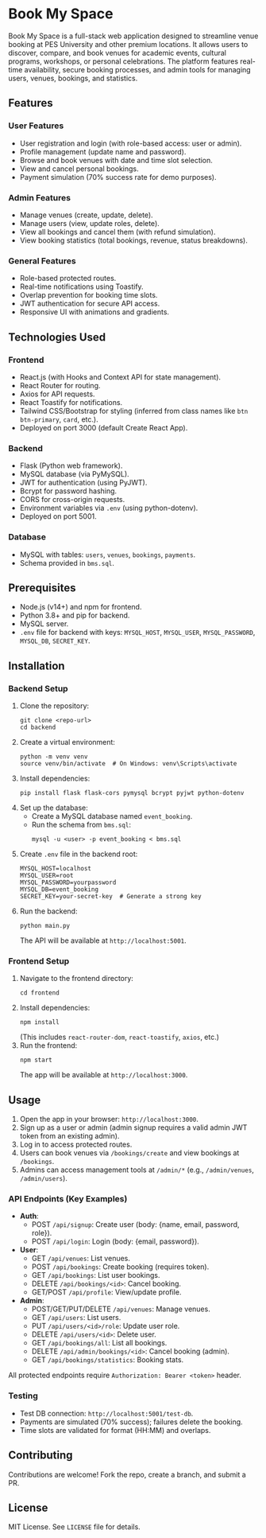 # Book My Space

Book My Space is a full-stack web application designed to streamline venue booking at PES University and other premium locations. It allows users to discover, compare, and book venues for academic events, cultural programs, workshops, or personal celebrations. The platform features real-time availability, secure booking processes, and admin tools for managing users, venues, bookings, and statistics.

## Features

### User Features
- User registration and login (with role-based access: user or admin).
- Profile management (update name and password).
- Browse and book venues with date and time slot selection.
- View and cancel personal bookings.
- Payment simulation (70% success rate for demo purposes).

### Admin Features
- Manage venues (create, update, delete).
- Manage users (view, update roles, delete).
- View all bookings and cancel them (with refund simulation).
- View booking statistics (total bookings, revenue, status breakdowns).

### General Features
- Role-based protected routes.
- Real-time notifications using Toastify.
- Overlap prevention for booking time slots.
- JWT authentication for secure API access.
- Responsive UI with animations and gradients.

## Technologies Used

### Frontend
- React.js (with Hooks and Context API for state management).
- React Router for routing.
- Axios for API requests.
- React Toastify for notifications.
- Tailwind CSS/Bootstrap for styling (inferred from class names like `btn btn-primary`, `card`, etc.).
- Deployed on port 3000 (default Create React App).

### Backend
- Flask (Python web framework).
- MySQL database (via PyMySQL).
- JWT for authentication (using PyJWT).
- Bcrypt for password hashing.
- CORS for cross-origin requests.
- Environment variables via `.env` (using python-dotenv).
- Deployed on port 5001.

### Database
- MySQL with tables: `users`, `venues`, `bookings`, `payments`.
- Schema provided in `bms.sql`.

## Prerequisites
- Node.js (v14+) and npm for frontend.
- Python 3.8+ and pip for backend.
- MySQL server.
- `.env` file for backend with keys: `MYSQL_HOST`, `MYSQL_USER`, `MYSQL_PASSWORD`, `MYSQL_DB`, `SECRET_KEY`.

## Installation

### Backend Setup
1. Clone the repository:
   ```
   git clone <repo-url>
   cd backend
   ```
2. Create a virtual environment:
   ```
   python -m venv venv
   source venv/bin/activate  # On Windows: venv\Scripts\activate
   ```
3. Install dependencies:
   ```
   pip install flask flask-cors pymysql bcrypt pyjwt python-dotenv
   ```
4. Set up the database:
   - Create a MySQL database named `event_booking`.
   - Run the schema from `bms.sql`:
     ```
     mysql -u <user> -p event_booking < bms.sql
     ```
5. Create `.env` file in the backend root:
   ```
   MYSQL_HOST=localhost
   MYSQL_USER=root
   MYSQL_PASSWORD=yourpassword
   MYSQL_DB=event_booking
   SECRET_KEY=your-secret-key  # Generate a strong key
   ```
6. Run the backend:
   ```
   python main.py
   ```
   The API will be available at `http://localhost:5001`.

### Frontend Setup
1. Navigate to the frontend directory:
   ```
   cd frontend
   ```
2. Install dependencies:
   ```
   npm install
   ```
   (This includes `react-router-dom`, `react-toastify`, `axios`, etc.)
3. Run the frontend:
   ```
   npm start
   ```
   The app will be available at `http://localhost:3000`.

## Usage

1. Open the app in your browser: `http://localhost:3000`.
2. Sign up as a user or admin (admin signup requires a valid admin JWT token from an existing admin).
3. Log in to access protected routes.
4. Users can book venues via `/bookings/create` and view bookings at `/bookings`.
5. Admins can access management tools at `/admin/*` (e.g., `/admin/venues`, `/admin/users`).

### API Endpoints (Key Examples)
- **Auth**:
  - POST `/api/signup`: Create user (body: {name, email, password, role}).
  - POST `/api/login`: Login (body: {email, password}).
- **User**:
  - GET `/api/venues`: List venues.
  - POST `/api/bookings`: Create booking (requires token).
  - GET `/api/bookings`: List user bookings.
  - DELETE `/api/bookings/<id>`: Cancel booking.
  - GET/POST `/api/profile`: View/update profile.
- **Admin**:
  - POST/GET/PUT/DELETE `/api/venues`: Manage venues.
  - GET `/api/users`: List users.
  - PUT `/api/users/<id>/role`: Update user role.
  - DELETE `/api/users/<id>`: Delete user.
  - GET `/api/bookings/all`: List all bookings.
  - DELETE `/api/admin/bookings/<id>`: Cancel booking (admin).
  - GET `/api/bookings/statistics`: Booking stats.

All protected endpoints require `Authorization: Bearer <token>` header.

### Testing
- Test DB connection: `http://localhost:5001/test-db`.
- Payments are simulated (70% success); failures delete the booking.
- Time slots are validated for format (HH:MM) and overlaps.

## Contributing
Contributions are welcome! Fork the repo, create a branch, and submit a PR.

## License
MIT License. See `LICENSE` file for details.

